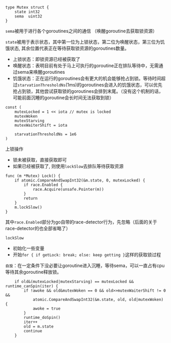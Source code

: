 ```
type Mutex struct {
    state int32
	sema  uint32
}
```

`sema`被用于进行各个goroutines之间的通信 （唤醒goroutine去获取锁资源）

`state`被用于表示状态，其中第一位为上锁状态，第二位为唤醒状态，第三位为饥饿状态, 其余位置代表正在等待获取锁资源的goroutines数量。  
* 上锁状态：即锁资源已经被获取了
* 唤醒状态：表明目前有处于马上可执行的goroutine正在排队等待中，无需通过sema来唤醒goroutines
* 饥饿状态：正在运行的goroutines会有更大的机会能够抢占到锁。等待时间超过`starvationThresholdNs`(1ms)的goroutines会进入的饥饿状态，可以优先抢占到锁，其他尝试获取锁的goroutines会排到末尾。（没有这个机制的话，可能前面沉睡的goroutine会长时间无法获取到锁）

```
const (
    mutexLocked = 1 << iota // mutex is locked
    mutexWoken
    mutexStarving
    mutexWaiterShift = iota

    starvationThresholdNs = 1e6
)
```

上锁操作
* 锁未被获取，直接获取即可
* 如果已经被获取了, 则使用`lockSlow`去排队等待获取资源
```
func (m *Mutex) Lock() {
	if atomic.CompareAndSwapInt32(&m.state, 0, mutexLocked) {
		if race.Enabled {
			race.Acquire(unsafe.Pointer(m))
		}
		return
	}
	m.lockSlow()
}
```

其中`race.Enabled`部分为go自带的race-detector行为，先忽略（后面的关于race-detector的也全部省略了）

`lockSlow`
* 初始化一些变量
* 开始`for { if getLock: break; else: keep getting }`这样的获取锁过程

`自旋`：在一定条件下没必要让goroutine进入沉睡，等待sema，可以一直占有cpu等待其余goroutine释放锁。
```
    if old&(mutexLocked|mutexStarving) == mutexLocked && runtime_canSpin(iter) {
        if !awoke && old&mutexWoken == 0 && old>>mutexWaiterShift != 0 &&
            atomic.CompareAndSwapInt32(&m.state, old, old|mutexWoken) {
            awoke = true
        }
        runtime_doSpin()
        iter++
        old = m.state
        continue
    }
```

